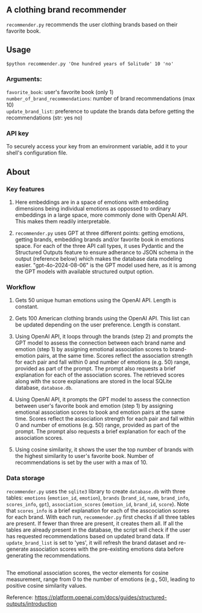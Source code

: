 ## A clothing brand recommender


`recommender.py` recommends the user clothing brands based on their favorite book. 

## Usage 
`$python recommender.py 'One hundred years of Solitude' 10 'no'`

### Arguments:
`favorite_book`: user's favorite book (only 1) \
`number_of_brand_recommendations`: number of brand recommendations (max 10) \
`update_brand_list`: preference to update the brands data before getting the recommendations (str: yes no)

### API key
To securely access your key from an environment variable, add it to your shell's configuration file.

## About
### Key features

1. Here embeddings are in a space of emotions with embedding dimensions being individual emotions as oppossed to ordinary embeddings in a large space, more commonly done with OpenAI API. This makes them readily interpretable.

2. `recommender.py` uses GPT at three different points: getting emotions, getting brands, embedding brands and/or favorite book in emotions space. For each of the three API call types, it uses Pydantic and the Structured Outputs feature to ensure adherance to JSON schema in the output (reference below) which makes the database data modeling easier. "gpt-4o-2024-08-06" is the GPT model used here, as it is among the GPT models with available structured output option. 

### Workflow

1. Gets 50 unique human emotions using the OpenAI API. Length is constant.

2. Gets 100 American clothing brands using the OpenAI API. This list can be updated depending on the user preference. Length is constant.

3. Using OpenAI API, it loops through the brands (step 2) and prompts the GPT model to assess the connection between each brand name and emotion (step 1) by assigning emotional association scores to brand-emotion pairs, at the same time. Scores reflect the association strength for each pair and fall within 0 and number of emotions (e.g. 50) range, provided as part of the prompt. The prompt also requests a brief explanation for each of the association scores. The retrieved scores along with the score explanations are stored in the local SQLite database, `database.db`.

4. Using OpenAI API, it prompts the GPT model to assess the connection between user's favorite book and emotion (step 1) by assigning emotional association scores to book and emotion pairs at the same time. Scores reflect the association strength for each pair and fall within 0 and number of emotions (e.g. 50) range, provided as part of the prompt. The prompt also requests a brief explanation for each of the association scores.

5. Using cosine similarity, it shows the user the top number of brands with the highest similarity to user's favorite book. Number of recommendations is set by the user with a max of 10.


### Data storage

`recommender.py` uses the `sqlite3` library to create `database.db` with three tables: `emotions` (`emotion_id`, `emotion`), `brands` (`brand_id`, `name`, `brand_info`, `scores_info`, `gpt`), `association_scores` (`emotion_id`, `brand_id`, `score`). Note that `scores_info` is a brief explanation for each of the asscociation scores for each brand. With each run, `recommender.py` first checks if all three tables are present. If fewer than three are present, it creates them all. If all the tables are already present in the database, the script will check if the user has requested recommendations based on updated brand data. If `update_brand_list` is set to 'yes', it will refresh the brand dataset and re-generate association scores with the pre-existing emotions data before generating the recommendations.

##

The emotional association scores, the vector elements for cosine measurement, range from 0 to the number of emotions (e.g., 50), leading to positive cosine similarity values.

Reference: https://platform.openai.com/docs/guides/structured-outputs/introduction

